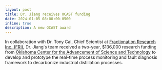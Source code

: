 ```yaml
---
layout: post
title: Dr. Jiang receives OCAST funding
date: 2024-01-05 08:00:00-0500
inline: true
description: A new OCAST award
---
```


In collaboration with Dr. Tony Cai, Chief Scientist at [Fractionation Research Inc. (FRI)](https://www.fri.org/home), Dr. Jiang's team received a two-year, $136,000 research funding from [Oklahoma Center for the Advancement of Science and Technology](https://oklahoma.gov/ocast/about-ocast/awards.html) to develop and prototype the real-time process monitoring and fault diagnosis framework to decarbonize industrial distillation processes.